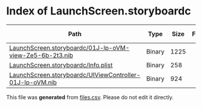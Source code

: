 # Index of LaunchScreen.storyboardc

| Path | Type | Size | Format | Language | DiE Info | Notes | Hash |
| --- | --- | --- | --- | --- | --- | --- | --- |
| [LaunchScreen.storyboardc/01J-lp-oVM-view-Ze5-6b-2t3.nib](./LaunchScreen.storyboardc/01J-lp-oVM-view-Ze5-6b-2t3.nib) | Binary | 1225 |  |  |  |  | 5cd7eefc1eecc445972294109064ef3853e41f49c1925ec6d4db1b26e8771197 |
| [LaunchScreen.storyboardc/Info.plist](./LaunchScreen.storyboardc/Info.plist) | Binary | 258 |  |  |  |  | 1f255d5cc53b531e3f29a9406a8df49a958e2bf9443d3e20bd8374f707f7d5c8 |
| [LaunchScreen.storyboardc/UIViewController-01J-lp-oVM.nib](./LaunchScreen.storyboardc/UIViewController-01J-lp-oVM.nib) | Binary | 924 |  |  |  |  | 54f3637f671feba5f19e82ec4f4a7fb448bb3cfc0fb180f089aa571fc8f053e2 |


This file was **generated** from [files.csv](../../../../../../../../../files.csv). Please do not edit it directly.
